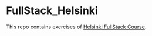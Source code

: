 # FullStack_Helsinki
This repo contains exercises of [Helsinki FullStack Course](https://fullstackopen.com/en/#course-contents).
